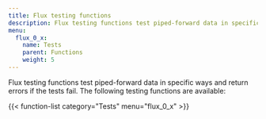 ```yaml
---
title: Flux testing functions
description: Flux testing functions test piped-forward data in specific ways and return errors if the tests fail.
menu:
  flux_0_x:
    name: Tests
    parent: Functions
    weight: 5
---
```


Flux testing functions test piped-forward data in specific ways and return errors if the tests fail.
The following testing functions are available:

{{< function-list category="Tests" menu="flux_0_x" >}}
